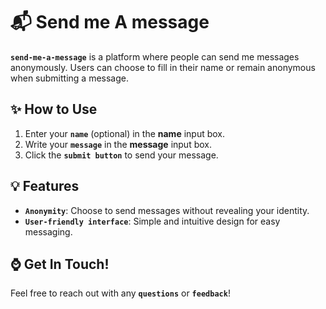 


# 📬 Send me A message


**`send-me-a-message`** is a platform where people can send me messages anonymously. Users can choose to fill in their name or remain anonymous when submitting a message.

## ✨ How to Use

1. Enter your **`name`** (optional) in the **name** input box.
2. Write your **`message`** in the **message** input box.
3. Click the **`submit button`** to send your message.

## 💡 Features

- **`Anonymity`**: Choose to send messages without revealing your identity.
- **`User-friendly interface`**: Simple and intuitive design for easy messaging.

## ⌚ Get In Touch!

Feel free to reach out with any **`questions`** or **`feedback`**!
